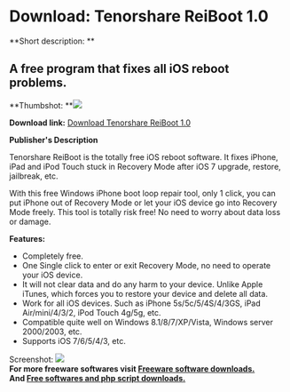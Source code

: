 # Download: Tenorshare ReiBoot 1.0

**Short description: **

## A free program that fixes all iOS reboot problems.

  
**Thumbshot: **![](http://www.freewarefiles.com/screenshot/reiboot_md.jpg)   
  
**Download link:** [Download Tenorshare ReiBoot 1.0](http://freesoftwares.boysofts.com/Tenorshare-ReiBoot_program_95327.html)  
  

**Publisher's Description**  
  

Tenorshare ReiBoot is the totally free iOS reboot software. It fixes iPhone,
iPad and iPod Touch stuck in Recovery Mode after iOS 7 upgrade, restore,
jailbreak, etc.

With this free Windows iPhone boot loop repair tool, only 1 click, you can put
iPhone out of Recovery Mode or let your iOS device go into Recovery Mode
freely. This tool is totally risk free! No need to worry about data loss or
damage.

**Features:**

  * Completely free. 
  * One Single click to enter or exit Recovery Mode, no need to operate your iOS device. 
  * It will not clear data and do any harm to your device. Unlike Apple iTunes, which forces you to restore your device and delete all data. 
  * Work for all iOS devices. Such as iPhone 5s/5c/5/4S/4/3GS, iPad Air/mini/4/3/2, iPod Touch 4g/5g, etc. 
  * Compatible quite well on Windows 8.1/8/7/XP/Vista, Windows server 2000/2003, etc. 
  * Supports iOS 7/6/5/4/3, etc. 

  
  
Screenshot: ![](http://www.freewarefiles.com/screenshot/reiboot.jpg)  
**For more freeware softwares visit [Freeware software downloads.](http://freesoftwares.boysofts.com/)**   
**And [Free softwares and php script downloads.](http://www.boysofts.com/)**

